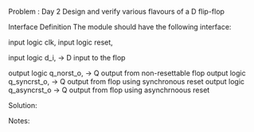 Problem :
Day 2
Design and verify various flavours of a D flip-flop

Interface Definition
The module should have the following interface:

input     logic      clk,
input     logic      reset,

input     logic      d_i,         -> D input to the flop

output    logic      q_norst_o,   -> Q output from non-resettable flop
output    logic      q_syncrst_o, -> Q output from flop using synchronous reset
output    logic      q_asyncrst_o -> Q output from flop using asynchrnoous reset



Solution:

Notes: